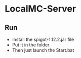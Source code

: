 # LocalMC-Server

## Run


- Install the spigot-1.12.2.jar file
- Put it in the folder
- Then just launch the Start.bat
